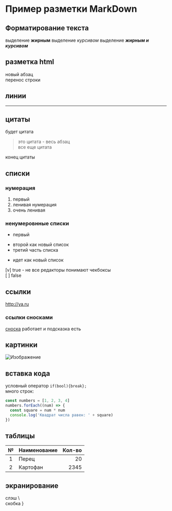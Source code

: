 # Пример разметки MarkDown

## Форматирование текста

выделение **жирным**
выделение _курсивом_
выделение **_жирным и курсивом_**

## разметка html

новый абзац <br> перенос строки

## линии

<hr>

## цитаты

будет цитата

> это цитата - весь абзац <br>
> все еще цитата

конец цитаты

## списки

### нумерация

1. первый
1. ленивая нумерация
1. очень ленивая

### ненумеровнные списки

- первый

* второй как новый список
* третий часть списка

- идет как новый список

[v] true - не все редакторы понимают чекбоксы <br>
[ ] false

## ссылки

<http://ya.ru>

### ссылки сносками

[сноска]: http://ya.ru 'Это ссылка на Яндекс'

[сноска] работает и подсказка есть

## картинки

![Изображение](https://upload.wikimedia.org/wikipedia/commons/thumb/4/48/Markdown-mark.svg/1920px-Markdown-mark.svg.png 'Логотип Markdown')

## вставка кода

условный оператор `if(bool){break};`  
много строк:

```javascript
const numbers = [1, 2, 3, 4]
numbers.forEach((num) => {
  const square = num * num
  console.log('Квадрат числа равен: ' + square)
})
```

## таблицы

|  №  | Наименование | Кол-во |
| :-: | :----------- | -----: |
|  1  | Перец        |     20 |
|  2  | Картофан     |   2345 |

## экранирование

слэш \\  
скобка \}
